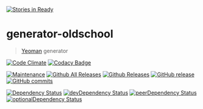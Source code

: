 [![Stories in Ready](https://badge.waffle.io/fluky/generator-oldschool.png?label=ready&title=Ready)](https://waffle.io/fluky/generator-oldschool)
# generator-oldschool

> [Yeoman](http://yeoman.io) generator

[travis-image]: https://travis-ci.org/fluky/generator-oldschool.svg?branch=master
[travis-url]: https://travis-ci.org/fluky/generator-oldschool
[![Code Climate](https://codeclimate.com/github/fluky/generator-oldschool/badges/gpa.svg)](https://codeclimate.com/github/fluky/generator-oldschool)
[![Codacy Badge](https://api.codacy.com/project/badge/grade/eeae91ca87c049768c3355321e8fdd68)](https://www.codacy.com/app/james_20/generator-oldschool)

[![Maintenance](https://img.shields.io/maintenance/yes/2016.svg)]()
[![Github All Releases](https://img.shields.io/github/downloads/fluky/generator-oldschool/total.svg)]()
[![Github Releases](https://img.shields.io/github/downloads/fluky/generator-oldschool/latest/total.svg)]()
[![GitHub release](https://img.shields.io/github/release/fluky/generator-oldschool.svg)]()
[![GitHub commits](https://img.shields.io/github/commits-since/fluky/generator-old-school/1.0.0.svg)]()

[![Dependency Status](https://david-dm.org/fluky/generator-oldschool.svg)](https://david-dm.org/fluky/generator-oldschool)
[![devDependency Status](https://david-dm.org/fluky/generator-oldschool/dev-status.svg)](https://david-dm.org/fluky/generator-oldschool#info=devDependencies)
[![peerDependency Status](https://david-dm.org/fluky/generator-oldschool/peer-status.svg)](https://david-dm.org/fluky/generator-oldschool#info=peerDependencies)
[![optionalDependency Status](https://david-dm.org/fluky/generator-oldschool/optional-status.svg)](https://david-dm.org/fluky/generator-oldschool#info=optionalDependencies)

<!--
[npm-image]: https://badge.fury.io/js/generator-oldschool.svg
[npm-url]: https://npmjs.org/package/generator-oldschool
[![node](https://img.shields.io/node/v/gh-badges.svg)]()
[![Bower](https://img.shields.io/bower/v/bootstrap.svg)]()
[![Twitter URL](https://img.shields.io/twitter/url/http/shields.io.svg?style=social)]()
[![Twitter Follow](https://img.shields.io/twitter/follow/shields_io.svg?style=social)]()
[![GitHub issues](https://img.shields.io/github/issues/badges/shields.svg)]()
[![GitHub license](https://img.shields.io/github/license/mashape/apistatus.svg)]()
[![Libscore](https://img.shields.io/libscore/s/jQuery.svg)]()
-->


